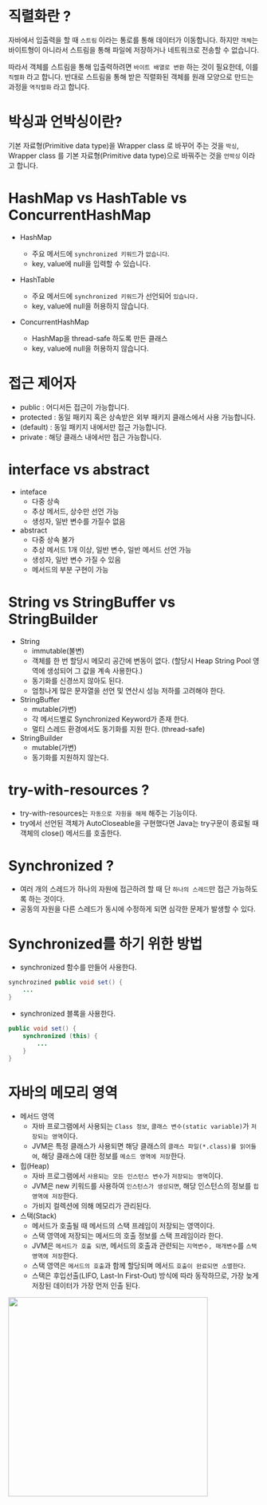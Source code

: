# 직렬화란 ?
자바에서 입출력을 할 때 `스트림` 이라는 통로를 통해 데이터가 이동합니다. 하지만 `객체`는 바이트형이 아니라서 스트림을 통해 파일에 저장하거나 네트워크로 전송할 수 없습니다.

따라서 객체를 스트림을 통해 입출력하려면 `바이트 배열로 변환` 하는 것이 필요한데, 이를 `직렬화` 라고 합니다. 반대로 스트림을 통해 받은 직렬화된 객체를 원래 모양으로 만드는 과정을 `역직렬화` 라고 합니다.

# 박싱과 언박싱이란?
기본 자료형(Primitive data type)을 Wrapper class 로 바꾸어 주는 것을 `박싱`, Wrapper class 를 기본 자료형(Primitive data type)으로 바꿔주는 것을 `언박싱` 이라고 합니다.

# HashMap vs HashTable vs ConcurrentHashMap
- HashMap
    - 주요 메서드에 `synchronized 키워드`가 `없습니다`.
    - key, value에 null을 입력할 수 있습니다.
    
- HashTable
    - 주요 메서드에 `synchronized 키워드`가 선언되어 `있습니다.`
    - key, value에 null을 허용하지 않습니다.

- ConcurrentHashMap
    - HashMap을 thread-safe 하도록 만든 클래스
    - key, value에 null을 허용하지 않습니다.
    
# 접근 제어자
- public : 어디서든 접근이 가능합니다.
- protected : 동일 패키지 혹은 상속받은 외부 패키지 클래스에서 사용 가능합니다.
- (default) : 동일 패키지 내에서만 접근 가능합니다.
- private : 해당 클래스 내에서만 접근 가능합니다.

# interface vs abstract
- inteface
    - 다중 상속
    - 추상 메서드, 상수만 선언 가능
    - 생성자, 일반 변수를 가질수 없음
- abstract
    - 다중 상속 불가
    - 추상 메서드 1개 이상, 일반 변수, 일반 메서드 선언 가능
    - 생성자, 일반 변수 가질 수 있음
    - 메서드의 부분 구현이 가능
    
# String vs StringBuffer vs StringBuilder
- String
    - immutable(불변)
    - 객체를 한 번 할당시 메모리 공간에 변동이 없다. (할당시 Heap String Pool 영역에 생성되어 그 값을 계속 사용한다.)
    - 동기화를 신경쓰지 않아도 된다.
    - 엄청나게 많은 문자열을 선언 및 연산시 성능 저하를 고려해야 한다.
- StringBuffer
    - mutable(가변)
    - 각 메서드별로 Synchronized Keyword가 존재 한다.
    - 멀티 스레드 환경에서도 동기화를 지원 한다. (thread-safe)
- StringBuilder
    - mutable(가변)
    - 동기화를 지원하지 않는다.

# try-with-resources ?
- try-with-resources는 `자동으로 자원을 해제` 해주는 기능이다.
- try에서 선언된 객체가 AutoCloseable을 구현했다면 Java는 try구문이 종료될 때 객체의 close() 메서드를 호출한다.

# Synchronized ?
- 여러 개의 스레드가 하나의 자원에 접근하려 할 때 단 `하나의 스레드`만 접근 가능하도록 하는 것이다.
- 공동의 자원을 다른 스레드가 동시에 수정하게 되면 심각한 문제가 발생할 수 있다.

# Synchronized를 하기 위한 방법
- synchronized 함수를 만들어 사용한다.
```java
synchrozined public void set() {
    ...
}
```

- synchronized 블록을 사용한다.
```java
public void set() {
    synchronized (this) {
        ...
    }
}
```

# 자바의 메모리 영역
- 메서드 영역
    - 자바 프로그램에서 사용되는 `Class 정보`, `클래스 변수(static variable)`가 `저장되는 영역`이다.
    - JVM은 특정 클래스가 사용되면 해당 클래스의 `클래스 파일(*.class)를 읽어들여`, 해당 클래스에 대한 정보를 `메소드 영역에 저장`한다.
- 힙(Heap)
    - 자바 프로그램에서 `사용되는 모든 인스턴스 변수`가 `저장되는 영역`이다.
    - JVM은 new 키워드를 사용하여 `인스턴스가 생성되면`, 해당 인스턴스의 정보를 `힙 영역에 저장`한다.
    - 가비지 컬렉션에 의해 메모리가 관리된다.
- 스택(Stack)
    - 메서드가 호출될 때 메서드의 스택 프레임이 저장되는 영역이다.
    - 스택 영역에 저장되는 메서드의 호출 정보를 스택 프레임이라 한다.
    - JVM은 `메서드가 호출 되면`, 메서드의 호출과 관련되는 `지역변수, 매개변수`를 `스택 영역에 저장`한다.
    - 스택 영역은 `메서드의 호출`과 함께 할당되며 메서드 `호출이 완료되면 소멸한다`.
    - 스택은 후입선출(LIFO, Last-In First-Out) 방식에 따라 동작하므로, 가장 늦게 저장된 데이터가 가장 먼저 인출 된다.

 <img src="https://user-images.githubusercontent.com/45548349/113164917-83d05280-927c-11eb-9240-ffa679953a72.jpg" width="400" height="400">

